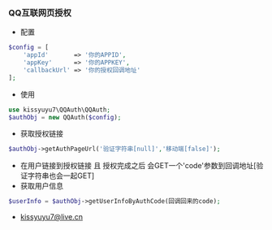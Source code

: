 ### QQ互联网页授权
- 配置
```php
$config = [
    'appId'       => '你的APPID',
    'appKey'      => '你的APPKEY',
    'callbackUrl' => '你的授权回调地址'
]; 
```
- 使用
```php
use kissyuyu7\QQAuth\QQAuth;
$authObj = new QQAuth($config);
```

- 获取授权链接
```php
$authObj->getAuthPageUrl('验证字符串[null]','移动端[false]');
```

- 在用户链接到授权链接 且 授权完成之后 会GET一个'code'参数到回调地址[验证字符串也会一起GET]
- 获取用户信息
```php
$userInfo = $authObj->getUserInfoByAuthCode(回调回来的code);
```

- kissyuyu7@live.cn